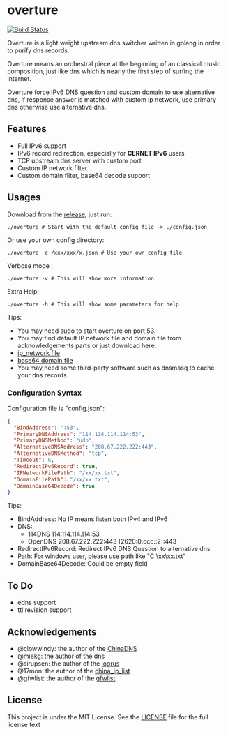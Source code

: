 # overture
[![Build Status](https://travis-ci.org/holyshawn/overture.png)](https://travis-ci.org/holyshawn/overture)

Overture is a light weight upstream dns switcher written in golang in order to purify dns records.

Overture means an orchestral piece at the beginning of an classical music composition, just like dns which is nearly the first step of surfing the internet.

Overture force IPv6 DNS question and custom domain to use alternative dns, if response answer is matched with custom ip network, use primary dns otherwise use alternative dns.

## Features

+ Full IPv6 support
+ IPv6 record redirection, especially for **CERNET IPv6** users
+ TCP upstream dns server with custom port
+ Custom IP network filter
+ Custom domain filter, base64 decode support

## Usages

Download from the [release](https://github.com/holyshawn/overture/releases), just run:

    ./overture # Start with the default config file -> ./config.json

Or use your own config directory:

    ./overture -c /xxx/xxx/x.json # Use your own config file

Verbose mode :

    ./overture -v # This will show more information
    
Extra Help:

    ./overture -h # This will show some parameters for help

Tips:

+ You may need sudo to start overture on port 53.
+ You may find default IP network  file and domain file from acknowledgements parts or just download here.
+ [ip_network file ](https://github.com/17mon/china_ip_list/raw/master/china_ip_list.txt)
+ [base64 domain file](https://github.com/gfwlist/gfwlist/raw/master/gfwlist.txt)
+ You may need some third-party software such as dnsmasq to cache your dns records.

###  Configuration Syntax

Configuration file is "config.json":

```json
{
  "BindAddress": ":53",
  "PrimaryDNSAddress": "114.114.114.114:53",
  "PrimaryDNSMethod": "udp",
  "AlternativeDNSAddress": "208.67.222.222:443",
  "AlternativeDNSMethod": "tcp",
  "Timeout": 6,
  "RedirectIPv6Record": true,
  "IPNetworkFilePath": "/xx/xx.txt",
  "DomainFilePath": "/xx/xx.txt",
  "DomainBase64Decode": true
}
```

Tips:

+ BindAddress: No IP means listen both IPv4 and IPv6
+ DNS:
    + 114DNS 114.114.114.114:53
    + OpenDNS 208.67.222.222:443 \[2620:0:ccc::2\]:443
+ RedirectIPv6Record: Redirect IPv6 DNS Question to alternative dns
+ Path: For windows user, please use path like "C:\\xx\\xx.txt"
+ DomainBase64Decode: Could be empty field

## To Do

+ edns support
+ ttl revision support

## Acknowledgements

+ @clowwindy: the author of the [ChinaDNS](https://github.com/shadowsocks/ChinaDNS)
+ @miekg: the author of the [dns](https://github.com/miekg/dns)
+ @sirupsen: the author of the [logrus](https://github.com/Sirupsen/logrus)
+ @17mon: the author of the [china_ip_list](https://github.com/17mon/china_ip_list)
+ @gfwlist: the author of the [gfwlist](https://github.com/gfwlist/gfwlist)

## License

This project is under the MIT License. See the [LICENSE](LICENSE) file for the full license text